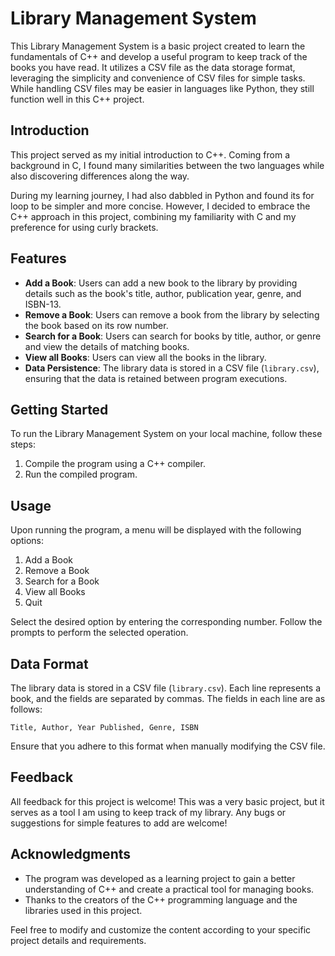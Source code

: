 # Library Management System

This Library Management System is a basic project created to learn the fundamentals of C++ and develop a useful program to keep track of the books you have read. It utilizes a CSV file as the data storage format, leveraging the simplicity and convenience of CSV files for simple tasks. While handling CSV files may be easier in languages like Python, they still function well in this C++ project.

## Introduction

This project served as my initial introduction to C++. Coming from a background in C, I found many similarities between the two languages while also discovering differences along the way. 

During my learning journey, I had also dabbled in Python and found its for loop to be simpler and more concise. However, I decided to embrace the C++ approach in this project, combining my familiarity with C and my preference for using curly brackets.

## Features

- **Add a Book**: Users can add a new book to the library by providing details such as the book's title, author, publication year, genre, and ISBN-13.
- **Remove a Book**: Users can remove a book from the library by selecting the book based on its row number.
- **Search for a Book**: Users can search for books by title, author, or genre and view the details of matching books.
- **View all Books**: Users can view all the books in the library.
- **Data Persistence**: The library data is stored in a CSV file (`library.csv`), ensuring that the data is retained between program executions.

## Getting Started

To run the Library Management System on your local machine, follow these steps:

1. Compile the program using a C++ compiler.
2. Run the compiled program.

## Usage

Upon running the program, a menu will be displayed with the following options:

1. Add a Book
2. Remove a Book
3. Search for a Book
4. View all Books
5. Quit

Select the desired option by entering the corresponding number. Follow the prompts to perform the selected operation.

## Data Format

The library data is stored in a CSV file (`library.csv`). Each line represents a book, and the fields are separated by commas. The fields in each line are as follows:

```
Title, Author, Year Published, Genre, ISBN
```

Ensure that you adhere to this format when manually modifying the CSV file.

## Feedback

All feedback for this project is welcome! This was a very basic project, but it serves as a tool I am using to keep track of my library. Any bugs or suggestions for simple features to add are welcome!

## Acknowledgments

- The program was developed as a learning project to gain a better understanding of C++ and create a practical tool for managing books.
- Thanks to the creators of the C++ programming language and the libraries used in this project.

Feel free to modify and customize the content according to your specific project details and requirements.
